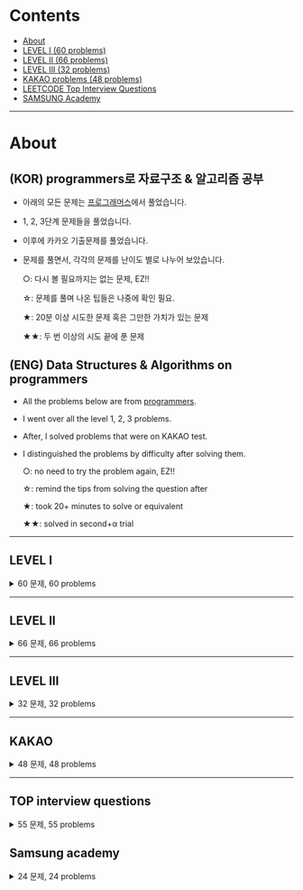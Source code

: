 # Contents
- [About](#about)
- [LEVEL I (60 problems)](#level-i)
- [LEVEL II (66 problems)](#level-ii)
- [LEVEL III (32 problems)](#level-iii)
- [KAKAO problems (48 problems)](#kakao)
- [LEETCODE Top Interview Questions](#top-interview-questions)
- [SAMSUNG Academy](#samsung-academy)

---

# About

## (KOR) programmers로 자료구조 & 알고리즘 공부

- 아래의 모든 문제는 [프로그래머스](https://programmers.co.kr/learn/challenges)에서 풀었습니다.
- 1, 2, 3단계 문제들을 풀었습니다.
- 이후에 카카오 기출문제를 풀었습니다.
- 문제를 풀면서, 각각의 문제를 난이도 별로 나누어 보았습니다.

    ○: 다시 볼 필요까지는 없는 문제, EZ!!
    
    ☆: 문제를 풀며 나온 팁들은 나중에 확인 필요.

    ★: 20분 이상 시도한 문제 혹은 그만한 가치가 있는 문제

    ★★: 두 번 이상의 시도 끝에 푼 문제
  
## (ENG) Data Structures & Algorithms on programmers

- All the problems below are from [programmers](https://programmers.co.kr/learn/challenges).
- I went over all the level 1, 2, 3 problems.
- After, I solved problems that were on KAKAO test.
- I distinguished the problems by difficulty after solving them.

    ○: no need to try the problem again, EZ!!

    ☆: remind the tips from solving the question after

    ★: took 20+ minutes to solve or equivalent

    ★★: solved in second+α trial

---

## LEVEL I
<details>
    <summary>60 문제, 60 problems</summary>

- Level I 문제 각각에 대한 저의 풀이 과정과 팁들은 [저의 블로그](https://blog.naver.com/newtechlead/222360084550)를 통해 확인하실 수 있습니다.
- 프로그래머스 레벨 I 문제들은 난이도가 비교적 낮아서, 코멘트 할 내용이 많지는 않았습니다.
- 처음에는 C++로 풀었고, 이후 python으로 다시 풀어보았습니다.
- Every detail about how I solved each problem of Level I are on [my blog](https://blog.naver.com/newtechlead/222360084550) *in Korean*,

    Although I didn't have much to comment for level I problems, because they are easily doable.

- I solved the problems using C++ at first, and for the second shot, I used Python.

| Problem Name | Used Language | Difficulty |
|---|---|---|
|1주차	|Python|	○|
|없는 숫자 더하기 | C++, Python|	○|
|나머지가 1이 되는 수 찾기|Python| ○|
|신고 결과 받기	|Python|	○|
|2주차	|Python|	○|
|4주차	|Python|	○|
|6주차    |Python|	○|
|8주차	|Python|	○|
|숫자 문자열과 영단어	|Python|	○|
|평균 구하기	| C++, Python |	○|
|예산	| C++, Python |	○|
|핸드폰 번호 가리기	| C++, Python |	○|
|x만큼 간격이 있는 n개의 숫자	| C++, Python |	○|
|나누어 떨어지는 숫자 배열	| C++, Python |	○|
|약수의 합	| C++, Python |	○|
|내적	| C++, Python |	○|
|자릿수 더하기 | C++, Python |	○|
|문자열 다루기 기본	| C++, Python |	○|
|문자열 내 p와 y의 개수	| C++, Python |	○|
|콜라츠 추측	| C++, Python |	○|
|짝수와 홀수	| C++, Python |	○|
|시저 암호	| C++, Python |	○|
|소수 만들기	| C++, Python |	○|
|폰켓몬	| C++, Python |	○|
|두 개 뽑아서 더하기 | C++, Python |	☆|
|2016년	| C++, Python |☆|
|k번째 수	| C++, Python |☆|
|이상한 문자 만들기	| C++, Python |	☆|
|두 정수 사이의 합	| C++, Python |	☆|
|같은 숫자는 싫어	| C++, Python |	☆|
|가운데 글자 가져오기	| C++, Python |	☆|
|3진법 뒤집기	| C++, Python |	☆|
|서울에서 김서방 찾기	| C++, Python |	☆|
|문자열 내림차순으로 정리하기	| C++, Python |	☆|
|자연수 뒤집어 배열로 만들기	| C++, Python |	☆|
|정수 제곱근 판별	| C++, Python |	☆|
|문자열 내 마음대로 정렬하기	| C++, Python |	☆|
|키패드 누르기	| C++, Python |	☆|
|제일 작은 수 제거하기	| C++, Python |	☆|
|최대공약수와 최소공배수	| C++, Python |	☆|
|행렬의 덧셈	| C++, Python |	☆|
|하샤드 수	| C++, Python |	☆|
|문자열을 정수로 바꾸기	| C++, Python |	☆|
|로또 최고 순위와 최저 순위	|Python|	☆|
|비밀 지도	|Python|	☆|
|다트 게임	|Python|	☆|
|음양 더하기	|Python|	☆|
|약수의 개수와 덧셈	|Python|	☆|
|실패율	| C++, Python |	★|
|정수 내림차순으로 배치하기	| C++, Python |	★|
|신규 아이디 추천	| C++, Python |	★|
|직사각형 별찍기	| C++, Python |	★|
|체육복	| C++, Python |	★|
|수박수박수박수박수?	| C++, Python |	★|
|같은 숫자는 싫어	| C++, Python |	★|
|문자열 내림차순으로 배치하기	| C++, Python |	★|
|완주하지 못한 선수	| C++, Python |	★|
|크레인 인형뽑기 게임	| C++, Python |	★|
|모의고사	| C++, Python |	★|
|소수 찾기	| C++, Python |	★★|
</details>

---

## LEVEL II
<details>
    <summary>66 문제, 66 problems</summary>

- Level II 문제 각각에 대한 저의 풀이 과정과 팁들은 [제 블로그](https://blog.naver.com/newtechlead/222360905732)를 통해 확인하실 수 있습니다.
- 문제를 여러 번 풀었기 때문에, 각각의 문제에 대해 블로그에 기재된 문제 난이도와 아래 표의 난이도가 다를 수 있습니다. 대부분의 문제는 Python으로 풀이하였습니다.
- Every detail of how I solved each problem of Level I are on [my blog](https://blog.naver.com/newtechlead/222360905732) *in Korean*.
- The difficulty of each problem shown in the blog and the table below might be different because I solved the problems several times. Mostly used Python to solve the problems.

| Problem Name | Used Language | Difficulty|
|---|---|---|
|10주차|python|○|
|주차 요금 계산|python|○|
|n^2 배열 자르기|python|○|
|N개의 최소공배수	|Python| ○|
|더 맵게	|Python| ○|
|9주차	|Python| ○|
|타겟 넘버	|Python| ○|
|기능개발	|C++, Python| ○|
|오픈채팅방	|Python| ○|
|소수 찾기	|Python|○|
|뉴스 클러스터링	|Python|○|
|괄호 변환	|Python|○|
|거리두기 확인하기	|Python|○|
|괄호 회전하기	|Python|○|
|위장	|Python|	○|
|H-index	|Python|	○|
|카펫	|Python|	○|
|영어 끝말잇기	|Python|	○|
|두 개 이하로 다른 비트	|Python|	○|
|삼각 달팽이	|Python|	○|
|큰 수 만들기	|Python|	○|
|주식가격	|Python|	○|
|이진 변환 반복하기	|Python|	○|
|Jaden Case 문자열 만들기	|Python|	○|
|행렬의 곱셈	|Python|	○|
|피보나치 수	|Python|	○|
|최솟값 만들기	|Python|	○|
|최댓값과 최솟값	|Python|	○|
|숫자의 표현	|Python|	○|
|다음 큰 숫자	|Python|	○|
|n진수 게임	|Python|	○|
|올바른 괄호	|Python|	○|
|파일명 정렬	|Python|	○|
|가장 큰 정사각형 찾기	|Python|	○|
|방문 길이	|Python|	○|
|점프와 순간이동	|Python|	○|
|방금그곡	|Python|	○|
|프린터	|C++, Python|○|
|다리를 지나는 트럭	|C++, Python|	○|
|피로도	|Python|	○| <- 완전탐색의 발상이 주효!
|메뉴 리뉴얼	|Python|☆|
|튜플	|Python|☆|
|게임 맵 최단거리	|Python|☆|
|예상 대진표	|Python|	☆|
|배달	|Python|	☆|
|124나라의 숫자	|C++, Python|	☆|
|행렬 테두리 회전하기	|Python| ★|
|수식 최대화	|Python|★|
|프렌즈4블록	|Python|	★|
|구명보트	|Python|	★|
|캐시	|Python|	★|
|쿼드압축 후 개수 세기	|Python|	★★|
|압축	|Python|	★★|
|순위 검색	|Python|★★|
|후보키	|Python|★★|
|전화번호 목록	|Python|★★|
|멀쩡한 사각형	|Python| ★★|
|짝지어 제거하기	|Python| ★★|
|가장 큰 수 |Python| ★★|
|5주차 |Python|★★|
|땅따먹기	|Python|	★★|
|7주차|python|★★|
|빛의 경로 사이클|python|★★|
|문자열 압축	|C++, Python| ★★|
|k진수에서 소수 개수 구하기 | Python | ★★|
|양궁대회 | Python | ★★|
</details>

---

## LEVEL III
<details>
    <summary>32 문제, 32 problems</summary>

- Level III 문제 각각에 대한 저의 풀이 과정과 팁들은 [제 블로그](https://blog.naver.com/newtechlead/222519421366)를 통해 확인하실 수 있습니다.
- 문제를 여러 번 풀었기 때문에, 각각의 문제에 대해 블로그에 기재된 문제 난이도와 아래 표의 난이도가 다를 수 있습니다. 모든 문제는 Python으로 풀이하였습니다.
- Every detail about how I solved each problem of Level I are on [my blog](https://blog.naver.com/newtechlead/222519421366) *in Korean*.
- The difficulty of each problem shown in the blog and the table below might be different because I solved the problems several times. I used Python to solve the problems.

| Problem Name | Used Language | Difficulty|
|---|---|---|
|이중우선순위큐	|Python|	○|
|기지국 설치	|Python|	○|
|2 x n 타일링	|Python|	○|
|등굣길	|Python|	○|
|가장 긴 팰린드롬	|Python|	○|
|최고의 집합	|Python|	○|
|가장 먼 노드	|Python|	○|
|정수 삼각형 | Python|	○|
|디스크 컨트롤러 |Python| ○|
|셔틀버스 | Python | ○|
|하노이의 탑 | Python | ○|
|줄 서는 방법 | Python | ○|
|멀리 뛰기| Python | ○|
|단속카메라| Python | ○|
|베스트앨범| Python | ○|
|스타 수열	|Python|	○|
|추석 트래픽	|Python|	★|
|야근 지수	|Python|	★|
|보석 쇼핑	|Python|	★|
|네트워크	|Python|	★|
|N으로 표현	|Python|	★|
|자물쇠와 열쇠 |Python| ★|
|단어 변환	|Python| ★★|
|순위	|Python| ★★|
|숫자 게임	|Python| ★★|
|다단계 칫솔 판매 |Python| ★★|
|불량 사용자 |Python| ★★|
|거스름돈 |Python| ★★|
|풍선 터트리기 |Python| ★★|
|합승 택시 요금 |Python| ★★|
|입국심사	|Python|Problem Flaw Suspected|
|표 편집 |Python| ★★★|

</details>
    
---

## KAKAO
<details>
    <summary>48 문제, 48 problems</summary>

하루에 한 문제 이상씩 카카오 기출문제를 풀이하였습니다. 시간은 답안 없이 문제를 해결하는 데 걸린 시간입니다.

|Date|Level|Title|Time Used|
|-|-|-|-|
|2/21|lv 1|신고 결과 받기|14 min|
||lv 1|신규 아이디 추천|32 min|
|2/22|lv 1|숫자 문자열과 영단어|10 min|
||lv 1|키패드 누르기|18 min|
||lv 1|크레인 인형뽑기 게임|25 min|
|2/23|lv 1|실패율|18 min|
|2/24|lv 1|[1차] 비밀지도|11 min|
||lv 1|[1차] 다트 게임|∞|
|2/25|lv 2|문자열 압축|27 min|
||lv 2|오픈채팅방|∞|
|2/28|lv A|마법사 상어와 토네이도|2.5 hour|
|3/2|lv 2|괄호 변환|20 min|
||lv 2|메뉴 리뉴얼|18 min|
||lv 2|[1차] 뉴스 클러스터링|35 min|
|3/3|lv 2|거리두기 확인하기|18 min|
||lv 2|수식 최대화|30 min|
||lv 2|튜플|15 min|
||lv 2|순위 검색|∞|
|3/6|lv 2|후보키|19 min|
|3/7|lv 2|[1차] 프렌즈4블록|30 min|
||lv 2|[1차] 캐시|10 min|
||lv 2|[3차] 방금그곡|25 min|
||lv 2|[3차] 압축|15 min|
||lv 2|[3차] 파일명 정렬|15 min|
|3/8|lv 2|[3차] n진수 게임|30 min|
||lv 2|k진수에서 소수 개수 구하기|12 min|
||lv 2|주차 요금 계산|18 min|
|3/9|lv 2|양궁대회|∞|
|4/8|lv 2|양궁대회|60 min|
|4/9|lv 3|[1차] 추석 트래픽|∞|
||lv 3|[1차] 셔틀버스|28 min|
||lv 3|자물쇠와 열쇠|∞|
|4/12|lv 3|표 편집|∞|
||lv 3|보석 쇼핑|20 min|
|4/14|lv 3|불량 사용자|25 min|
||lv 3|합승 택시 요금|70 min|
|4/15|lv 3|경주로 건설|∞|
|4/17|lv 3|광고 삽입|∞|
|/|lv 3|기둥과 보 설치|
|/|lv 3|길 찾기 게임|
|/|lv 3|징검다리 건너기|
|/|lv 3|카드 짝 맞추기|
|/|lv 3|외벽 점검|
|/|lv 3|매칭 점수|
|/|lv 3|블록 이동하기|
|/|lv 3|양과 늑대|
|/|lv 3|파괴되지 않은 건물|
|/|lv 3|사라지는 발판|
    
</details>
    
---

## TOP interview questions
<details>
    <summary>55 문제, 55 problems</summary>
    
    - i did not post solutions that are too easy.
    
|Date|difficulty|problem|again?|
|-|-|-|-|    
|5/7|easy|two sums|no|
||easy|roman to integer|no|    
|5/8|easy|longest common prefix|no|    
||easy|valid parentheses|no|
||easy|merge two sorted lists|no|    
||easy|remove duplicates from sorted array|no|    
||easy|implement strStr()|no|
|5/9|easy|maximum subarray|no|   
||easy|plus one|no|    
||easy|sqrt(x)|no|
||easy|climbing stairs|no|    
|5/10|easy|merge sorted array|no|      
||easy|binary tree inorder traversal|yes/no|  
|5/11|easy|symmetric tree|yes/no|   
||easy|maximum depth of binary tree|no|    
|5/12|easy|convert sorted array to binary search tree|yes/yes|
||easy|pascal's triangle|no|    
||easy|best time to buy and sell stock|no|    
||easy|valid palindrome|no|
||easy|single number|yes/yes|    
||easy|linked list cycle|no|    
|5/13|easy|min stack|yes/yes|
||easy|intersection of two linked lists|yes/yes|    
|5/14|easy|majority element|yes/no|   
||easy|excel sheet column number|yes/no|   
|5/15|easy|find reslutant array after removing anagrams|no|   
||easy|maximum consecutive floors without special floors|no|   
||medium|largest combination with bitwise and greater than zero|no|   
||medium|count integers in intervals|yes|   
|5/16|easy|reverse bits|yes/yes|   
||easy|number of 1 bits|yes/no|   
||easy|happy number|no|   
||easy|reverse linked list|no|   
||easy|contains duplicate|no|   
||easy|palindrome linked list|no|   
|5/17|easy|delete node in a linked list|no|   
||easy|valid anagram|no|   
||easy|missing number|no|   
||easy|move zeroes|no|   
||easy|power of three|no|   
||easy|reverse string|no|   
|5/18|easy|intersection of two arrays|no|   
||easy|first unique character in a string|no|   
||easy|fizz buzz|no|   
||medium|add two numbers|no|  
||medium|longest substring without repeating characters|no|  
|5/19|medium|longest palindromic substring|yes|  
||medium|reverse integer|no|  
||medium|string to integer|no|  
||medium|container with most water|yes|  
|5/20|medium|3sum|yes|  
|5/22|medium|percentage of letter in string|no|  
||medium|maximum bags with full capacity inside|no|  
|5/23|medium|letters combinations of phone number|yes|  
|5/24|medium|remove nth node from end of list|yes|  
|7/11|medium|validate binary search tree|yes|  
|7/12|medium|decode ways|yes|  
|7/14|medium|best time to buy and sell stock II|no|  
|7/14|medium|course schedule|yes|  
||medium|||  
||medium|||  
||medium|||  
||medium|||  
||medium|||  
||medium|||  
||medium|||  
||medium|||  
||medium|||  
||medium|||  
||medium|||  
||medium|||  
||medium|||  
||medium|||  
||medium|||  
||medium|||  
||medium|||  
||medium|||  
||medium|||  
||medium|||  
||medium|||  
||medium|||  
||medium|||  
||medium|||  
||medium|||  
||medium|||  
||medium|||  
||medium|||  
||medium|||  
||medium|||  
||medium|||  
||medium|||  
||medium|||  
||medium|||  
||medium|||  
||medium|||  
||medium|||  
||medium|||  
||medium|||  
||medium|||  
||medium|||  
||medium|||  
||medium|||  
||medium|||  
||medium|||  
||medium|||  
||medium|||  
||medium|||  
||medium|||  
||medium|||  
||medium|||  
||medium|||  
||medium|||  
||medium|||  
||medium|||  
||medium|||  
||medium|||  
||medium|||  
||medium|||  
||medium|||  
||medium|||  
||medium|||  
||medium|||  
||medium|||  
||medium|||  
||medium|||  
||medium|||  
||medium|||  
||medium|||  
||medium|||  
||medium|||  
||medium|||  

</details>

    
## Samsung academy
    
<details>
    <summary> 24 문제, 24 problems</summary>
    - only problems should be gone over are listed.
    
|Date|difficulty|problem|
|-|-|-|
|6/19|D4|가능한 시험점수|
||D4|격자판의 숫자 이어 붙이기|
|6/22|D5|수제 버거 장인|
|/|||
|/|||
|/|||
|/|||
|/|||
|/|||
|/|||
|/|||
|/|||
|/|||
|/|||
|/|||
|/|||
|/|||
|/|||
</details>
